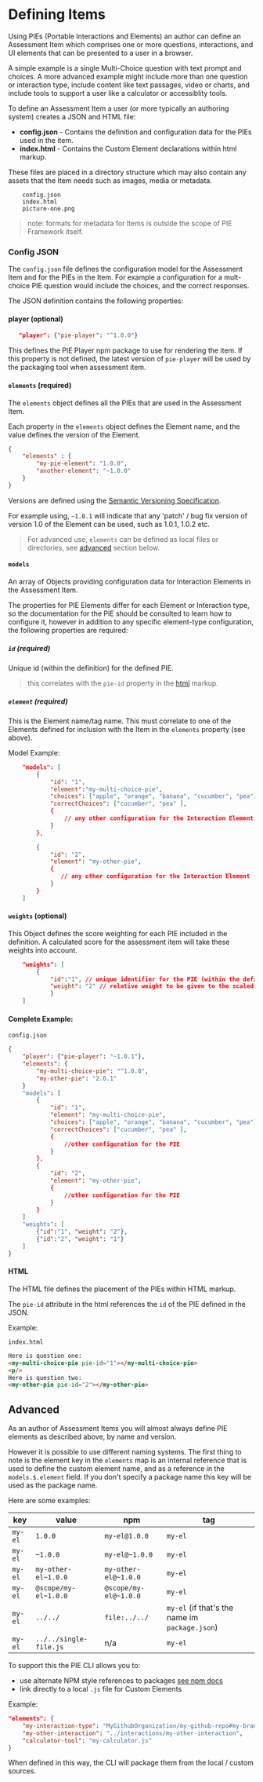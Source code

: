 # Defining Items

Using PIEs (Portable Interactions and Elements) an author can define an Assessment Item which comprises one or more questions, interactions, and UI elements that can be presented to a user in a browser. 

A simple example is a single Multi-Choice question with text prompt and choices. A more advanced example might include more than one question or interaction type, include content like text passages, video or charts, and include tools to support a user like a calculator or accessiblity tools.


To define an Assessment Item a user (or more typically an authoring system) creates a JSON and HTML file: 


- **config.json** - Contains the definition and configuration data for the PIEs used in the item.
- **index.html** - Contains the Custom Element declarations within html markup.

These files are placed in a directory structure which may also contain any assets that the Item needs such as images, media or metadata.


```
    config.json
    index.html
    picture-one.png
```


> note: formats for metadata for Items is outside the scope of PIE Framework itself. 


### Config JSON

The `config.json` file defines the configuration model for the Assessment Item and for the PIEs in the Item. For example a configuration for a mult-choice PIE question would include the choices, and the correct responses. 

The JSON definition contains the following properties:


#### player (optional)

```json
   "player": {"pie-player": "^1.0.0"}
```

This defines the PIE Player npm package to use for rendering the item.
If this property is not defined, the latest version of `pie-player` will be used by the packaging tool when assessment item.



#### `elements` (required)

The `elements` object defines all the PIEs that are used in the Assessment Item. 

Each property in the `elements` object defines the Element name, and the value defines the version of the Element.


```json
{
    "elements" : {
        "my-pie-element": "1.0.0",
        "another-element": "~1.0.0" 
    }
}
```

Versions are defined using the [Semantic Versioning Specification](http://semver.org).  

For example using, `~1.0.1` will indicate that any 'patch' / bug fix version of version 1.0 of the Element can be used, such as 1.0.1, 1.0.2 etc.

> For advanced use, `elements` can be defined as local files or directories, see [advanced](#advanced) section below.



#### `models` 

An array of Objects providing configuration data for Interaction Elements in the Assessment Item.


The properties for PIE Elements differ for each Element or Interaction type, so the documentation for the PIE should be consulted to learn how to configure it, however in addition to any specific element-type configuration, the following properties are required: 


##### `id` (required)

Unique id (within the definition) for the defined PIE.

> this correlates with the `pie-id` property in the [html](#html) markup.

##### `element` (required)

This is the Element name/tag name. This must correlate to one of the Elements defined for inclusion with the Item in the `elements` property (see above).


Model Example:

```json
    "models": [
        {
            "id": "1",
            "element":"my-multi-choice-pie",
            "choices": ["apple", "orange", "banana", "cucumber", "pea"],
            "correctChoices": ["cucumber", "pea" ],
            {
                // any other configuration for the Interaction Element
            }
        },

        {
            "id": "2",
            "element": "my-other-pie",
            {
               // any other configuration for the Interaction Element
            }
        }
    ]
```



#### `weights` (optional)

This Object defines the score weighting for each PIE included in the definition.
A calculated score for the assessment item will take these weights into account.

```json
    "weights": [
        {
            "id":"1", // unique identifier for the PIE (within the definition)
            "weight": "2" // relative weight to be given to the scaled score for this PIE when calculating overall score
            }
    ]
```



#### Complete Example:

`config.json`
```json
{
    "player": {"pie-player": "~1.0.1"},
    "elements": {
        "my-multi-choice-pie": "^1.0.0",
        "my-other-pie": "2.0.1"  
    }
    "models": [
        {
            "id": "1",
            "element": "my-multi-choice-pie",
            "choices": ["apple", "orange", "banana", "cucumber", "pea"],
            "correctChoices": ["cucumber", "pea" ],
            {
                //other configuration for the PIE
            }
        },
        {
            "id": "2",
            "element": "my-other-pie",
            {
                //other configuration for the PIE
            }
        }
    ]
    "weights": [
        {"id":"1", "weight": "2"},
        {"id":"2", "weight": "1"}
    ]
}
```




#### HTML

The HTML file defines the placement of the PIEs within HTML markup.

The `pie-id` attribute in the html references the `id` of the PIE defined in the JSON.

Example:

`index.html`
```html
Here is question one:
<my-multi-choice-pie pie-id="1"></my-multi-choice-pie>
<p/>
Here is question two:
<my-other-pie pie-id="2"></my-other-pie>
```

## Advanced 

As an author of Assessment Items you will almost always define PIE elements as described above, by name and version.

However it is possible to use different naming systems. The first thing to note is the element key in the `elements` map is an internal reference that is used to define the custom element name, and as a reference in the `models.$.element` field. If you don't specify a package name this key will be used as the package name.

Here are some examples: 

| key     | value                  | npm                   | tag                                            |
| ------- | ---------------------- | --------------------- | ---------------------------------------------- |
| `my-el` | `1.0.0`                | `my-el@1.0.0`         | `my-el`                                        |
| `my-el` | `~1.0.0`               | `my-el@~1.0.0`        | `my-el`                                        |
| `my-el` | `my-other-el~1.0.0`    | `my-other-el@~1.0.0`  | `my-el`                                        |
| `my-el` | `@scope/my-el~1.0.0`   | `@scope/my-el@~1.0.0` | `my-el`                                        |
| `my-el` | `../../`               | `file:../../`         | `my-el` (if that's the name im `package.json`) |
| `my-el` | `../../single-file.js` | n/a                   | `my-el`                                        |


To support this the PIE CLI allows you to:

- use alternate NPM style references to packages [see npm docs](https://docs.npmjs.com/files/package.json)
- link directly to a local `.js` file for Custom Elements

Example:

```json
"elements": {
    "my-interaction-type": "MyGithubOrganization/my-github-repo#my-branch",
    "my-other-interaction": "../interactions/my-other-interaction",
    "calculator-tool": "my-calculator.js"
}
```

When defined in this way, the CLI will package them from the local / custom sources.

